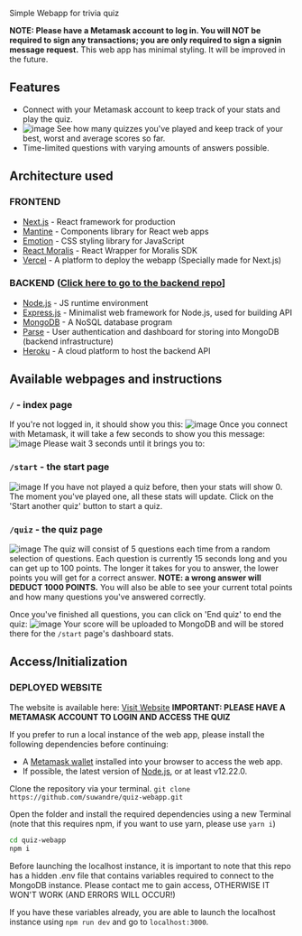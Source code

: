 Simple Webapp for trivia quiz

**NOTE: Please have a Metamask account to log in. You will NOT be required to sign any transactions; you are only required to sign a signin message request.**
This web app has minimal styling. It will be improved in the future.

## Features
- Connect with your Metamask account to keep track of your stats and play the quiz.
- ![image](https://user-images.githubusercontent.com/60882255/234656112-488f147c-7d5e-4630-a7f1-7c61dc45990b.png) See how many quizzes you've played and keep track of your best, worst and average scores so far.
- Time-limited questions with varying amounts of answers possible.


## Architecture used
### FRONTEND
- [Next.js](https://nextjs.org) - React framework for production
- [Mantine](https://mantine.dev) - Components library for React web apps
- [Emotion](https://emotion.sh/docs/introduction) - CSS styling library for JavaScript
- [React Moralis](https://www.npmjs.com/package/react-moralis) - React Wrapper for Moralis SDK
- [Vercel](https://vercel.com) - A platform to deploy the webapp (Specially made for Next.js)
### BACKEND ([Click here to go to the backend repo](https://github.com/suwandre/quiz-webapp-backend)]
- [Node.js](https://nodejs.org/en/) - JS runtime environment
- [Express.js](https://expressjs.com) - Minimalist web framework for Node.js, used for building API
- [MongoDB](https://www.mongodb.com) - A NoSQL database program
- [Parse](https://parseplatform.org) - User authentication and dashboard for storing into MongoDB (backend infrastructure)
- [Heroku](https://www.heroku.com) - A cloud platform to host the backend API

## Available webpages and instructions
### `/` - index page 
If you're not logged in, it should show you this: ![image](https://user-images.githubusercontent.com/60882255/234662203-62b92fc9-6df9-41c1-93bc-d2b8e2555471.png)
Once you connect with Metamask, it will take a few seconds to show you this message:
![image](https://user-images.githubusercontent.com/60882255/234662025-f04829bf-7d33-4080-a770-0f9c499c3ac3.png)
Please wait 3 seconds until it brings you to:
### `/start` - the start page
![image](https://user-images.githubusercontent.com/60882255/234662953-9481aa86-ea88-48e4-8c7d-241fcefa48d4.png)
If you have not played a quiz before, then your stats will show 0. The moment you've played one, all these stats will update.
Click on the 'Start another quiz' button to start a quiz.
### `/quiz` - the quiz page
![image](https://user-images.githubusercontent.com/60882255/234663218-e081102a-6865-45c8-86f5-d12058bccaad.png)
The quiz will consist of 5 questions each time from a random selection of questions. Each question is currently 15 seconds long and you can get up to 100 points. The longer it takes for you to answer, the lower points you will get for a correct answer. **NOTE: a wrong answer will DEDUCT 1000 POINTS.** You will also be able to see your current total points and how many questions you've answered correctly.

Once you've finished all questions, you can click on 'End quiz' to end the quiz:
![image](https://user-images.githubusercontent.com/60882255/234663454-f3a911b4-f4f1-400c-a8c7-dd34c2ad60f1.png)
Your score will be uploaded to MongoDB and will be stored there for the `/start` page's dashboard stats.

## Access/Initialization
### DEPLOYED WEBSITE
The website is available here: [Visit Website](https://quiz-webapp-khaki.vercel.app) **IMPORTANT: PLEASE HAVE A METAMASK ACCOUNT TO LOGIN AND ACCESS THE QUIZ**

If you prefer to run a local instance of the web app, please install the following dependencies before continuing:
- A [Metamask wallet](https://metamask.io) installed into your browser to access the web app.
- If possible, the latest version of [Node.js](https://nodejs.org/en/), or at least v12.22.0.

Clone the repository via your terminal.
`git clone https://github.com/suwandre/quiz-webapp.git`

Open the folder and install the required dependencies using a new Terminal (note that this requires npm, if you want to use yarn, please use `yarn i`)
```sh
cd quiz-webapp
npm i
```

Before launching the localhost instance, it is important to note that this repo has a hidden .env file that contains variables required to connect to the MongoDB instance. Please contact me to gain access, OTHERWISE IT WON'T WORK (AND ERRORS WILL OCCUR!)

If you have these variables already, you are able to launch the localhost instance using `npm run dev` and go to `localhost:3000`.





